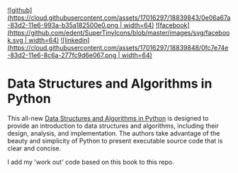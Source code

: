 [![github](https://cloud.githubusercontent.com/assets/17016297/18839843/0e06a67a-83d2-11e6-993a-b35a182500e0.png | width=64)][1]
[![facebook](https://github.com/edent/SuperTinyIcons/blob/master/images/svg/facebook.svg | width=64)][2]
[![linkedin](https://cloud.githubusercontent.com/assets/17016297/18839848/0fc7e74e-83d2-11e6-8c6a-277fc9d6e067.png | width=64)][3]

[1]: http://www.github.com/your_contact_info
[2]: [https://www.linkedin.com/in/vkuberan/]
[3]: https://www.facebook.com/your_contact_info

# Data Structures and Algorithms in Python
This all-new [Data Structures and Algorithms in Python](https://www.amazon.com/Structures-Algorithms-Python-Michael-Goodrich/dp/1118290275) is designed to provide an introduction to data structures and algorithms, including their design, analysis, and implementation. The authors take advantage of the beauty and simplicity of Python to present executable source code that is clear and concise. 

I add my 'work out' code based on this book to this repo.
